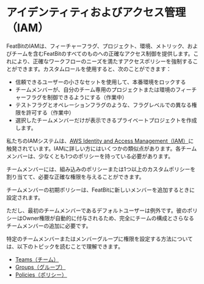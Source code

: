 # アイデンティティおよびアクセス管理（IAM）

FeatBitのIAMは、フィーチャーフラグ、プロジェクト、環境、メトリック、およびチームを含むFeatBitのすべてのものへの正確なアクセス制御を提供します。これにより、正確なワークフローのニーズを満たすアクセスポリシーを強制することができます。カスタムロールを使用すると、次のことができます：

* 信頼できるユーザーの小さなセットを使用して、本番環境をロックする
* チームメンバーが、自分のチーム専用のプロジェクトまたは環境のフィーチャーフラグを制御できるようにする（作業中）
* テストフラグとオペレーションフラグのような、フラグレベルでの異なる権限を許可する（作業中）
* 選択したチームメンバーだけが表示できるプライベートプロジェクトを作成します。

私たちのIAMシステムは、[AWS Identity and Access Management（IAM）](https://aws.amazon.com/iam/)に触発されています。IAMに詳しい方にはいくつかの類似点があります。各チームメンバーは、少なくとも1つのポリシーを持っている必要があります。

チームメンバーには、組み込みのポリシーまたは1つ以上のカスタムポリシーを割り当てて、必要な正確な権限を与えることができます。

チームメンバーの初期ポリシーは、FeatBitに新しいメンバーを追加するときに設定されます。

ただし、最初のチームメンバーであるデフォルトユーザーは例外です。彼のポリシーはOwner権限が自動的に付与されるため、完全にチームの構成とさらなるチームメンバーの追加に必要です。

特定のチームメンバーまたはメンバーグループに権限を設定する方法については、以下のトピックを読むことで理解できます。

* [Teams（チーム）](teams.md)
* [Groups（グループ）](groups.md)
* [Policies（ポリシー）](policies.md)